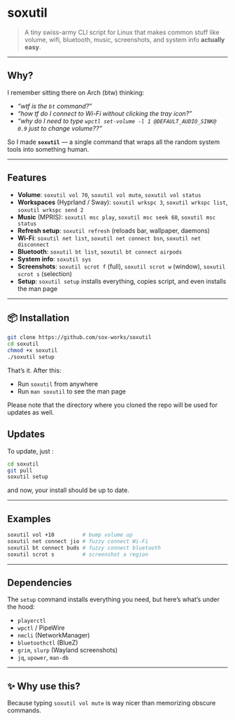 # soxutil

> A tiny swiss-army CLI script for Linux that makes common stuff like volume, wifi, bluetooth, music, screenshots, and system info **actually easy**.  

---

##  Why?

I remember sitting there on Arch (btw) thinking:  
- *“wtf is the `bt` command?”*  
- *“how tf do I connect to Wi-Fi without clicking the tray icon?”*  
- *“why do I need to type `wpctl set-volume -l 1 @DEFAULT_AUDIO_SINK@ 0.9` just to change volume??”*  

So I made **`soxutil`** — a single command that wraps all the random system tools into something human.  

---

##  Features

- **Volume**: `soxutil vol 70`, `soxutil vol mute`, `soxutil vol status`  
- **Workspaces** (Hyprland / Sway): `soxutil wrkspc 3`, `soxutil wrkspc list`, `soxutil wrkspc send 2`  
- **Music** (MPRIS): `soxutil msc play`, `soxutil msc seek 60`, `soxutil msc status`  
- **Refresh setup**: `soxutil refresh` (reloads bar, wallpaper, daemons)  
- **Wi-Fi**: `soxutil net list`, `soxutil net connect bsn`, `soxutil net disconnect`  
- **Bluetooth**: `soxutil bt list`, `soxutil bt connect airpods`  
- **System info**: `soxutil sys`  
- **Screenshots**: `soxutil scrot f` (full), `soxutil scrot w` (window), `soxutil scrot s` (selection)  
- **Setup**: `soxutil setup` installs everything, copies script, and even installs the man page  

---

## 📦 Installation

```bash
git clone https://github.com/sox-works/soxutil
cd soxutil
chmod +x soxutil
./soxutil setup
````

That’s it. After this:

* Run `soxutil` from anywhere
* Run `man soxutil` to see the man page

Please note that the directory where you cloned the repo will be used for updates as well.

## Updates
To update, just :
```bash
cd soxutil
git pull
soxutil setup
```
and now, your install should be up to date.

---

##  Examples

```bash
soxutil vol +10         # bump volume up
soxutil net connect jio # fuzzy connect Wi-Fi
soxutil bt connect buds # fuzzy connect bluetooth
soxutil scrot s         # screenshot a region
```

---

##  Dependencies

The `setup` command installs everything you need, but here’s what’s under the hood:

* `playerctl`
* `wpctl` / PipeWire
* `nmcli` (NetworkManager)
* `bluetoothctl` (BlueZ)
* `grim`, `slurp` (Wayland screenshots)
* `jq`, `upower`, `man-db`

---

## ✨ Why use this?

Because typing `soxutil vol mute` is way nicer than memorizing obscure commands.
